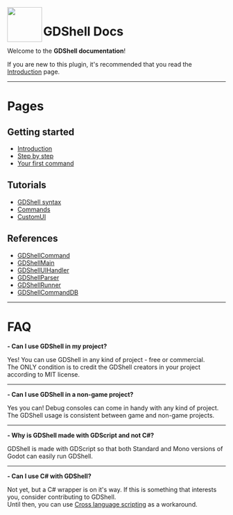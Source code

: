<a href="https://github.com/Kubulambula/Godot-GDShell">
  <img src="https://github.com/Kubulambula/Godot-GDShell/blob/main/addons/gdshell/docs/logo.png" align="left" width="80" height="80">
</a>

# GDShell Docs

Welcome to the **GDShell documentation**!

If you are new to this plugin, it's recommended that you read the [Introduction]() page.


---


# Pages
## Getting started
- [Introduction]()
- [Step by step]()
- [Your first command]()

## Tutorials
- [GDShell syntax]()
- [Commands]()
- [CustomUI]()

## References
- [GDShellCommand]()
- [GDShellMain]()
- [GDShellUIHandler]()
- [GDShellParser]()
- [GDShellRunner]()
- [GDShellCommandDB]()


---


# FAQ
**- Can I use GDShell in my project?**

Yes! You can use GDShell in any kind of project - free or commercial.<br>
The ONLY condition is to credit the GDShell creators in your project according to MIT license.

---

**- Can I use GDShell in a non-game project?**<br>

Yes you can! Debug consoles can come in handy with any kind of project.<br>
The GDShell usage is consistent between game and non-game projects.

---

**- Why is GDShell made with GDScript and not C#?**<br>

GDShell is made with GDScript so that both Standard and Mono versions of Godot can easily run GDShell.

---

**- Can I use C# with GDShell?**<br>

Not yet, but a C# wrapper is on it's way. If this is something that interests you, consider contributing to GDShell.<br>
Until then, you can use [Cross language scripting](https://docs.godotengine.org/en/latest/tutorials/scripting/cross_language_scripting.html) as a workaround.
